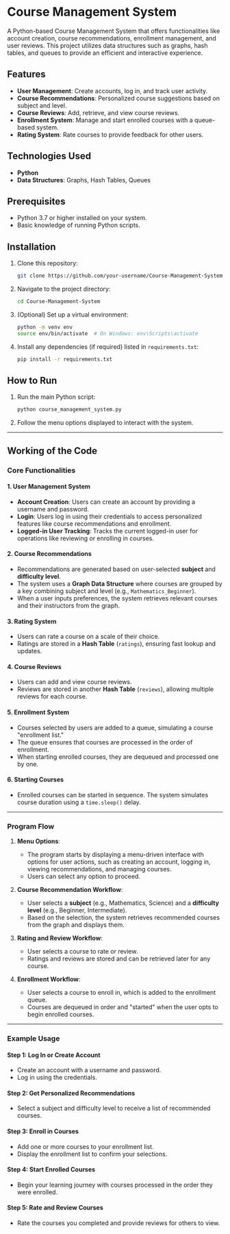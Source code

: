 # Course Management System

A Python-based Course Management System that offers functionalities like account creation, course recommendations, enrollment management, and user reviews. This project utilizes data structures such as graphs, hash tables, and queues to provide an efficient and interactive experience.

## Features
- **User Management**: Create accounts, log in, and track user activity.
- **Course Recommendations**: Personalized course suggestions based on subject and level.
- **Course Reviews**: Add, retrieve, and view course reviews.
- **Enrollment System**: Manage and start enrolled courses with a queue-based system.
- **Rating System**: Rate courses to provide feedback for other users.

## Technologies Used
- **Python**
- **Data Structures**: Graphs, Hash Tables, Queues

## Prerequisites
- Python 3.7 or higher installed on your system.
- Basic knowledge of running Python scripts.

## Installation
1. Clone this repository:
   ```bash
   git clone https://github.com/your-username/Course-Management-System.git
   ```
2. Navigate to the project directory:
   ```bash
   cd Course-Management-System
   ```
3. (Optional) Set up a virtual environment:
   ```bash
   python -m venv env
   source env/bin/activate  # On Windows: env\Scripts\activate
   ```
4. Install any dependencies (if required) listed in `requirements.txt`:
   ```bash
   pip install -r requirements.txt
   ```

## How to Run
1. Run the main Python script:
   ```bash
   python course_management_system.py
   ```
2. Follow the menu options displayed to interact with the system.

---

## Working of the Code

### **Core Functionalities**

#### 1. **User Management System**
- **Account Creation**: Users can create an account by providing a username and password.
- **Login**: Users log in using their credentials to access personalized features like course recommendations and enrollment.
- **Logged-in User Tracking**: Tracks the current logged-in user for operations like reviewing or enrolling in courses.

#### 2. **Course Recommendations**
- Recommendations are generated based on user-selected **subject** and **difficulty level**.
- The system uses a **Graph Data Structure** where courses are grouped by a key combining subject and level (e.g., `Mathematics_Beginner`).
- When a user inputs preferences, the system retrieves relevant courses and their instructors from the graph.

#### 3. **Rating System**
- Users can rate a course on a scale of their choice.
- Ratings are stored in a **Hash Table** (`ratings`), ensuring fast lookup and updates.

#### 4. **Course Reviews**
- Users can add and view course reviews.
- Reviews are stored in another **Hash Table** (`reviews`), allowing multiple reviews for each course.

#### 5. **Enrollment System**
- Courses selected by users are added to a queue, simulating a course "enrollment list."
- The queue ensures that courses are processed in the order of enrollment.
- When starting enrolled courses, they are dequeued and processed one by one.

#### 6. **Starting Courses**
- Enrolled courses can be started in sequence. The system simulates course duration using a `time.sleep()` delay.

---

### **Program Flow**
1. **Menu Options**:
   - The program starts by displaying a menu-driven interface with options for user actions, such as creating an account, logging in, viewing recommendations, and managing courses.
   - Users can select any option to proceed.

2. **Course Recommendation Workflow**:
   - User selects a **subject** (e.g., Mathematics, Science) and a **difficulty level** (e.g., Beginner, Intermediate).
   - Based on the selection, the system retrieves recommended courses from the graph and displays them.

3. **Rating and Review Workflow**:
   - User selects a course to rate or review.
   - Ratings and reviews are stored and can be retrieved later for any course.

4. **Enrollment Workflow**:
   - User selects a course to enroll in, which is added to the enrollment queue.
   - Courses are dequeued in order and "started" when the user opts to begin enrolled courses.

---

### **Example Usage**
#### Step 1: Log In or Create Account
- Create an account with a username and password.
- Log in using the credentials.

#### Step 2: Get Personalized Recommendations
- Select a subject and difficulty level to receive a list of recommended courses.

#### Step 3: Enroll in Courses
- Add one or more courses to your enrollment list.
- Display the enrollment list to confirm your selections.

#### Step 4: Start Enrolled Courses
- Begin your learning journey with courses processed in the order they were enrolled.

#### Step 5: Rate and Review Courses
- Rate the courses you completed and provide reviews for others to view.
